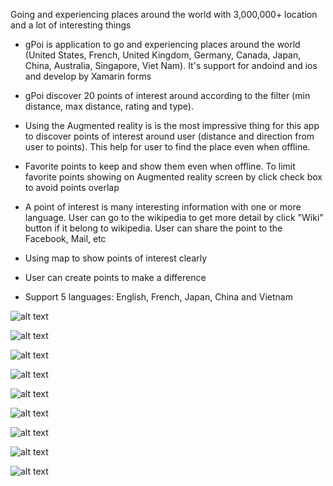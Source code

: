 Going and experiencing places around the world with 3,000,000+ location and a lot of interesting things

+ gPoi is application  to go and experiencing places around the world (United States, French, United Kingdom, Germany, Canada, Japan, China, Australia, Singapore, Viet Nam). It's support for andoind and ios and develop by Xamarin forms

+ gPoi discover 20  points of interest around according to the filter (min distance,  max distance, rating and type).

+ Using the Augmented reality is is the most impressive thing for this app to discover points of interest around user (distance and direction from user to points). This help for user to find the place even when offline.

+ Favorite points to keep and show them even when offline. To limit favorite points showing on Augmented reality screen by click check box to avoid points overlap

+ A point of interest is many interesting information with one or more language.  User can go to the wikipedia to get more detail by click "Wiki" button if it belong to wikipedia. User can share the point to the Facebook, Mail, etc 

+ Using map to show points of interest clearly

+ User can create points to make a difference

+ Support 5 languages: English, French, Japan, China and Vietnam

![alt text](https://raw.githubusercontent.com/phamhaigiang/Document/IMG_1749.png)

![alt text](https://raw.githubusercontent.com/phamhaigiang/Document/IMG_1750.png)

![alt text](https://raw.githubusercontent.com/phamhaigiang/Document/IMG_1751.png)

![alt text](https://raw.githubusercontent.com/phamhaigiang/Document/IMG_1758.png)

![alt text](https://raw.githubusercontent.com/phamhaigiang/Document/IMG_1759.png)

![alt text](https://raw.githubusercontent.com/phamhaigiang/Document/IMG_1760.png)

![alt text](https://raw.githubusercontent.com/phamhaigiang/Document/IMG_1761.png)

![alt text](https://raw.githubusercontent.com/phamhaigiang/Document/IMG_1762.png)

![alt text](https://raw.githubusercontent.com/phamhaigiang/Document/IMG_1763.png)
